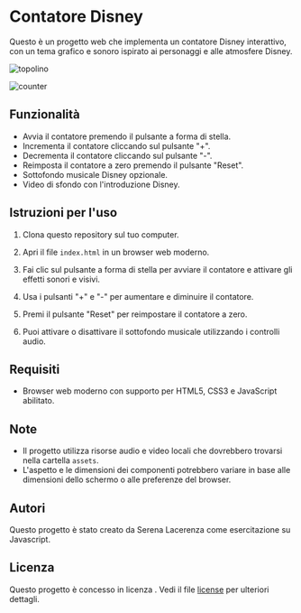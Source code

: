 # Contatore Disney

Questo è un progetto web che implementa un contatore Disney interattivo, con un tema grafico e sonoro ispirato ai personaggi e alle atmosfere Disney.


![topolino](https://github.com/Serenella9220/disneycounter.github.io/assets/118180225/7616ca2e-2321-407e-9c32-c93986e74a10)

![counter](https://github.com/Serenella9220/disneycounter.github.io/assets/118180225/7a8d2e0f-79ee-495e-99f5-a0d8d7a495c5)




## Funzionalità

- Avvia il contatore premendo il pulsante a forma di stella.
- Incrementa il contatore cliccando sul pulsante "+".
- Decrementa il contatore cliccando sul pulsante "-".
- Reimposta il contatore a zero premendo il pulsante "Reset".
- Sottofondo musicale Disney opzionale.
- Video di sfondo con l'introduzione Disney.

## Istruzioni per l'uso

1. Clona questo repository sul tuo computer.

2. Apri il file `index.html` in un browser web moderno.

3. Fai clic sul pulsante a forma di stella per avviare il contatore e attivare gli effetti sonori e visivi.

4. Usa i pulsanti "+" e "-" per aumentare e diminuire il contatore.

5. Premi il pulsante "Reset" per reimpostare il contatore a zero.

6. Puoi attivare o disattivare il sottofondo musicale utilizzando i controlli audio.

## Requisiti

- Browser web moderno con supporto per HTML5, CSS3 e JavaScript abilitato.

## Note

- Il progetto utilizza risorse audio e video locali che dovrebbero trovarsi nella cartella `assets`.
- L'aspetto e le dimensioni dei componenti potrebbero variare in base alle dimensioni dello schermo o alle preferenze del browser.

## Autori

Questo progetto è stato creato da Serena Lacerenza come esercitazione su Javascript.

## Licenza

Questo progetto è concesso in licenza . Vedi il file [license](license) per ulteriori dettagli.
